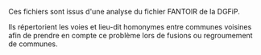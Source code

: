 Ces fichiers sont issus d'une analyse du fichier FANTOIR de la DGFiP.

Ils répertorient les voies et lieu-dit homonymes entre communes voisines afin de prendre en compte ce problème lors de fusions ou regroumement de communes.

